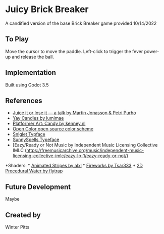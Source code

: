 # Juicy Brick Breaker
A candified version of the base Brick Breaker game provided 10/14/2022


## To Play
Move the cursor to move the paddle. Left-click to trigger the fever power-up and release the ball. 

## Implementation
Built using Godot 3.5

## References
  * [Juice it or lose it — a talk by Martin Jonasson & Petri Purho](https://www.youtube.com/watch?v=Fy0aCDmgnxg)
  * [Yay Candies by lumimae](https://opengameart.org/content/candy-pack-1)
  * [Platformer Art: Candy by kenney.nl](https://www.kenney.nl/assets/platformer-art-candy)
  * [Open Color open source color scheme](https://yeun.github.io/open-color/)
  * [Sniglet Typface](https://www.theleagueofmoveabletype.com/sniglet)
  * [SunnySpells Typeface](https://fontmeme.com/fonts/sunny-spells-font/)
  * [Eazy/Ready or Not Music by Independent Music Licensing Collective IMLC (https://freemusicarchive.org/music/independent-music-licensing-collective-imlc/eazy-lp-1/eazy-ready-or-not/)

  *Shaders:
    * [Animated Stripes by alxl](https://godotshaders.com/shader/animated-stripes/)
    * [Fireworks by Tsar333](https://godotshaders.com/shader/fireworks/)
  	* [2D Procedural Water by flytrap](https://godotshaders.com/shader/perlin-procedural-water/)

## Future Development
Maybe

## Created by
Winter Pitts

